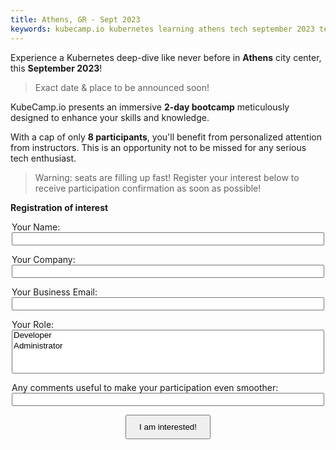 ```yaml
---
title: Athens, GR - Sept 2023
keywords: kubecamp.io kubernetes learning athens tech september 2023 technology learning
---
```



Experience a Kubernetes deep-dive like never before in **Athens** city center, this **September 2023**!

> Exact date & place to be announced soon!

KubeCamp.io presents an immersive **2-day bootcamp** meticulously designed to enhance your skills and knowledge. 

With a cap of only **8 participants**, you'll benefit from personalized attention from instructors. This is an opportunity not to be missed for any serious tech enthusiast. 

> Warning: seats are filling up fast! Register your interest below to receive participation confirmation as soon as possible!


**Registration of interest**

<form name="athens-sep-23" method="POST" netlify style="margin: 0 auto; max-width: 500px;" data-netlify-recaptcha="true">
  <p style="margin-bottom: 10px;">
    <label>Your Name: <input type="text" name="name" style="width: 100%;" /></label>
  </p>
  <p style="margin-bottom: 10px;">
    <label>Your Company: <input type="text" name="company" style="width: 100%;" /></label>
  </p>
  <p style="margin-bottom: 10px;">
    <label>Your Business Email: <input type="email" name="email" style="width: 100%;" /></label>
  </p>
  <p style="margin-bottom: 10px;">
    <label>Your Role: 
      <select name="role[]" multiple style="width: 100%;">
        <option value="developer">Developer</option>
        <option value="administrator">Administrator</option>
      </select></label>
  </p>
  <p style="margin-bottom: 10px;">
    <label>Any comments useful to make your participation even smoother: 
      <input type="text" name="comments" style="width: 100%;" /></label>
  </p>
  <div data-netlify-recaptcha="true"></div>
  <p style="text-align: center;">
    <button type="submit" style="padding: 10px 20px;">I am interested!</button>
  </p>
</form>

